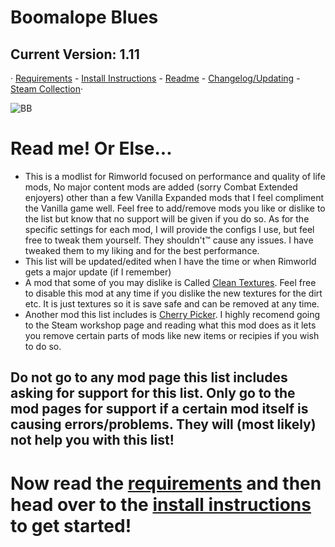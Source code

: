 # Boomalope Blues
## Current Version: 1.11
· [Requirements](https://github.com/H0wd3n/Boomalope-Blues/blob/main/Requirements.md) - [Install Instructions](https://github.com/H0wd3n/Boomalope-Blues/blob/main/Install-Instructions.md) - [Readme](https://github.com/H0wd3n/Boomalope-Blues/blob/main/README.md) - [Changelog/Updating](https://github.com/H0wd3n/Boomalope-Blues/blob/main/Updating%20-%20Changelog.md) - [Steam Collection](https://steamcommunity.com/sharedfiles/filedetails/?id=2950431243)·

![BB](https://user-images.githubusercontent.com/75699296/227034836-9c82db9c-cf2b-439e-bd17-44eb2a3317e7.png)

# Read me! Or Else...
- This is a modlist for Rimworld focused on performance and quality of life mods, No major content mods are added (sorry Combat Extended enjoyers) other than a few Vanilla Expanded mods that I feel compliment the Vanilla game well. Feel free to add/remove mods you like or dislike to the list but know that no support will be given if you do so. As for the specific settings for each mod, I will provide the configs I use, but feel free to tweak them yourself. They shouldn't™ cause any issues. I have tweaked them to my liking and for the best performance.
- This list will be updated/edited when I have the time or when Rimworld gets a major update (if I remember)
- A mod that some of you may dislike is Called [Clean Textures](https://steamcommunity.com/sharedfiles/filedetails/?id=2865361569&searchtext=clean). Feel free to disable this mod at any time if you dislike the new textures for the dirt etc. It is just textures so it is save safe and can be removed at any time.
- Another mod this list includes is [Cherry Picker](https://steamcommunity.com/sharedfiles/filedetails/?id=2633276599). I highly recomend going to the Steam workshop page and reading what this mod does as it lets you remove certain parts of mods like new items or recipies if you wish to do so.

## Do not go to any mod page this list includes asking for support for this list. Only go to the mod pages for support if a certain mod itself is causing errors/problems. They will (most likely) not help you with this list!

# Now read the [requirements](https://github.com/H0wd3n/Boomalope-Blues/blob/main/Requirements.md) and then head over to the [install instructions](https://github.com/H0wd3n/Boomalope-Blues/blob/main/Install-Instructions.md) to get started!
